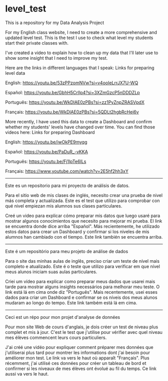 # level_test
This is a repository for my Data Analysis Project

For my English class website, I need to create a more comprehensive and updated level test. This is the test I use to check what level my students start their private classes with. 

I've created a video to explain how to clean up my data that I'll later use to show some insight that I need to improve my test. 

Here are the links in different languages that I speak: 
Links for preparing level data

English: https://youtu.be/53zPPzomNVw?si=v4ooIeLrrJX7U-WQ

Español: https://youtu.be/GbhH5CrlIp4?si=3XZmGzcP5nDDDZLp

Português: https://youtu.be/WkDlAE0zPBs?si=zz1PyZnpZRASVpdX

Français: https://youtu.be/WkDlAE0zPBs?si=5QDLt2hgbRcHej6v

More recently, I have used this data to create a Dashboard and confirm whether my students' levels have changed over time. You can find those videos here: 
Links for preparing Dashboard

English: https://youtu.be/iwOkPE9myqg

Español: https://youtu.be/PaDuR_-vKKA

Português: https://youtu.be/Fj1IpTe6ILs

Français: https://www.youtube.com/watch?v=2E5hf2hh3xY

***************************************************************

Este es un repositorio para mi proyecto de análisis de datos.

Para el sitio web de mis clases de inglés, necesito crear una prueba de nivel más completa y actualizada. Este es el test que utilizo para comprobar con qué nivel empiezan mis alumnos sus clases particulares.

Creé un video para explicar cómo preparar mis datos que luego usaré para mostrar algunos conocimientos que necesito para mejorar mi prueba. El link se encuentra donde dice arriba "Español". Más recientemente, he utilizado estos datos para crear un Dashboard y confirmar si los niveles de mis alumnos han cambiado con el tiempo. Este link también se encuentra arriba.
***************************************************************

Este é um repositório para meu projeto de análise de dados

Para o site das minhas aulas de inglês, preciso criar um teste de nível mais completo e atualizado. Este é o teste que utilizo para verificar em que nível meus alunos iniciam suas aulas particulares.

Criei um vídeo para explicar como preparar meus dados que usarei mais tarde para mostrar alguns insights necessários para melhorar meu teste. O link está lá em cima onde diz "Português". Mais recentemente, usei esses dados para criar um Dashboard e confirmar se os níveis dos meus alunos mudaram ao longo do tempo. Este link também está lá em cima.
***************************************************************

Ceci est un répo pour mon projet d'analyse de données

Pour mon site Web de cours d'anglais, je dois créer un test de niveau plus complet et mis à jour. C'est le test que j'utilise pour vérifier avec quel niveau mes élèves commencent leurs cours particuliers.

J'ai créé une vidéo pour expliquer comment préparer mes données que j'utiliserai plus tard pour montrer les informations dont j'ai besoin pour améliorer mon test. Le link va vers le haut où apparaît "Français". Plus récemment, j'ai utilisé ces données pour créer un tableau de bord et confirmer si les niveaux de mes élèves ont évolué au fil du temps. Ce link aussi va vers le haut.
